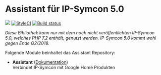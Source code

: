 # Assistant für IP-Symcon 5.0

<a href="https://www.symcon.de"><img src="https://img.shields.io/badge/IP--Symcon-5.0-blue.svg?style=flat-square"/></a>
<a href="https://styleci.io/repos/109567779/"><img src="https://styleci.io/repos/109567779/shield" alt="StyleCI"></a>
<a href="https://travis-ci.org/paresy/Assistant"><img src="https://img.shields.io/travis/paresy/Assistant/master.svg?style=flat-square" alt="Build status"></a>
<br/>

_Diese Bibliothek kann nur mit dem noch nicht veröffentlichten IP-Symcon 5.0, welches PHP 7.2 enthält, genutzt werden. IP-Symcon 5.0 kommt wohl gegen Ende Q2/2018._ 

Folgende Module beinhaltet das Assistant Repository:

- __Assistant__ ([Dokumentation](Assistant))  
    Verbindet IP-Symcon mit Google Home Produkten